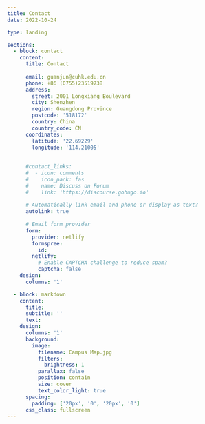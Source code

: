 ```yaml
---
title: Contact
date: 2022-10-24

type: landing

sections:
  - block: contact
    content:
      title: Contact
      
      email: guanjun@cuhk.edu.cn
      phone: +86 (0755)23519738
      address:
        street: 2001 Longxiang Boulevard
        city: Shenzhen
        region: Guangdong Province
        postcode: '518172'
        country: China
        country_code: CN
      coordinates:
        latitude: '22.69229'
        longitude: '114.21005'
    
      
      #contact_links:
      #  - icon: comments
      #    icon_pack: fas
      #    name: Discuss on Forum
      #    link: 'https://discourse.gohugo.io'
    
      # Automatically link email and phone or display as text?
      autolink: true
    
      # Email form provider
      form:
        provider: netlify
        formspree:
          id:
        netlify:
          # Enable CAPTCHA challenge to reduce spam?
          captcha: false
    design:
      columns: '1'

  - block: markdown
    content:
      title:
      subtitle: ''
      text:
    design:
      columns: '1'
      background:
        image: 
          filename: Campus Map.jpg
          filters:
            brightness: 1
          parallax: false
          position: contain
          size: cover
          text_color_light: true
      spacing:
        padding: ['20px', '0', '20px', '0']
      css_class: fullscreen
---
```


